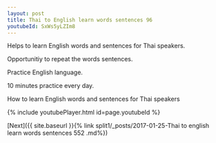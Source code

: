 ```yaml
---
layout: post
title: Thai to English learn words sentences 96 
youtubeId: SxWs5yLZIm8
---
```

 
 
Helps to learn English words and sentences for Thai speakers.

Opportunitiy to repeat the words sentences. 

Practice English language. 
 
10 minutes practice every day. 
 
How to learn English words and sentences for Thai speakers 
 
{% include youtubePlayer.html id=page.youtubeId %}
 
 
[Next]({{ site.baseurl }}{% link  split1/_posts/2017-01-25-Thai to english learn words sentences 552 .md%})
 
